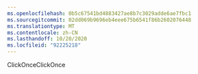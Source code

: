 ```yaml
---
ms.openlocfilehash: 0b5c67541bd4883427ae8b7c3029adde6ae7fbc1
ms.sourcegitcommit: 02dd069b9696eb4eee675b6541f86b2602076448
ms.translationtype: MT
ms.contentlocale: zh-CN
ms.lasthandoff: 10/20/2020
ms.locfileid: "92225218"
---
```

<span data-ttu-id="8dce6-101">ClickOnce</span><span class="sxs-lookup"><span data-stu-id="8dce6-101">ClickOnce</span></span>